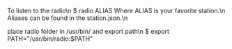 To listen to the radio\n
  $ radio ALIAS
Where ALIAS is your favorite station.\n
Aliases can be found in the station.json.\n

place radio folder in /usr/bin/ and export path\n
$ export PATH="/usr/bin/radio:$PATH"
